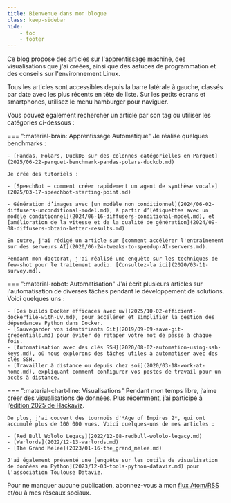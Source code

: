 ```yaml
---
title: Bienvenue dans mon blogue
class: keep-sidebar
hide:
    - toc
    - footer
---
```


Ce blog propose des articles sur l'apprentissage machine, des visualisations que j'ai créées, ainsi que des astuces de programmation et des conseils sur l'environnement Linux.

Tous les articles sont accessibles depuis la barre latérale à gauche, classés par date avec les plus récents en tête de liste. Sur les petits écrans et smartphones, utilisez le menu hamburger pour naviguer.

Vous pouvez également rechercher un article par son tag ou utiliser les catégories ci-dessous :

=== ":material-brain: Apprentissage Automatique"
    Je réalise quelques benchmarks :

    - [Pandas, Polars, DuckDB sur des colonnes catégorielles en Parquet](2025/06-22-parquet-benchmark-pandas-polars-duckdb.md)

    Je crée des tutoriels :

    - [SpeechBot – comment créer rapidement un agent de synthèse vocale](2025/03-17-speechbot-starting-point.md)

    - Génération d’images avec [un modèle non conditionnel](2024/06-02-diffusers-unconditional-model.md), à partir d’[étiquettes avec un modèle conditionnel](2024/06-16-diffusers-conditional-model.md), et [amélioration de la vitesse et de la qualité de génération](2024/09-08-diffusers-obtain-better-results.md)

    En outre, j'ai rédigé un article sur [comment accélérer l'entraînement sur des serveurs AI](2020/06-24-tweaks-to-speedup-AI-servers.md).

    Pendant mon doctorat, j'ai réalisé une enquête sur les techniques de few-shot pour le traitement audio. [Consultez-la ici](2020/03-11-survey.md).

=== ":material-robot: Automatisation"
    J'ai écrit plusieurs articles sur l'automatisation de diverses tâches pendant le développement de solutions. Voici quelques uns :

    - [Des builds Docker efficaces avec uv](2025/10-02-efficient-dockerfile-with-uv.md), pour accélérer et simplifier la gestion des dépendances Python dans Docker.
    - [Sauvegarder vos identifiants Git](2019/09-09-save-git-credentials.md) pour éviter de retaper votre mot de passe à chaque fois.
    - [Automatisation avec des clés SSH](2020/08-02-automation-using-ssh-keys.md), où nous explorons des tâches utiles à automatiser avec des clés SSH.
    - [Travailler à distance ou depuis chez soi](2020/03-18-work-at-home.md), expliquant comment configurer vos postes de travail pour un accès à distance.

=== ":material-chart-line: Visualisations"
    Pendant mon temps libre, j’aime créer des visualisations de données. Plus récemment, j’ai participé à l’[édition 2025 de Hackaviz](2025/04-07-hackaviz.md).

    De plus, j'ai couvert des tournois d'*Age of Empires 2*, qui ont accumulé plus de 100 000 vues. Voici quelques-uns de mes articles :

    - [Red Bull Wololo Legacy](2022/12-08-redbull-wololo-legacy.md)
    - [Warlords](2022/12-13-warlords.md)
    - [The Grand Melee](2023/01-16-the_grand_melee.md)

    J'ai également présenté une [enquête sur les outils de visualisation de données en Python](2023/12-03-tools-python-dataviz.md) pour l'association Toulouse Dataviz.

Pour ne manquer aucune publication, abonnez-vous à mon [flux Atom/RSS](https://website.vincent-roger.fr/feed_rss_created.xml) et/ou à mes réseaux sociaux.
